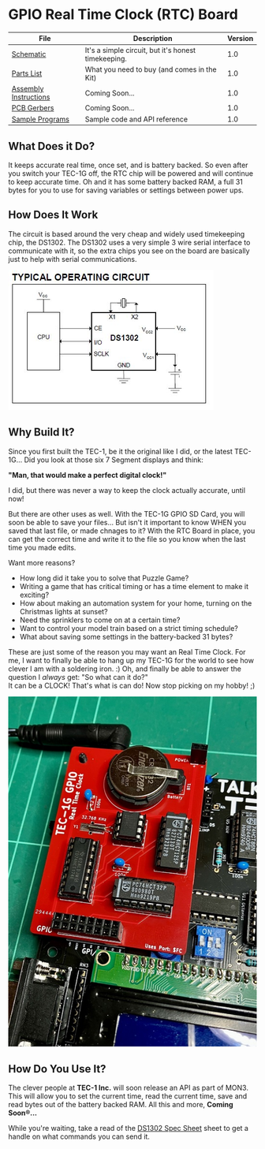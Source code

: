 # GPIO Real Time Clock (RTC) Board
| File | Description | Version |
|---|---|---|
| [Schematic](TEC-1G_GPIO_RTC_Schematic_v1-0.pdf) | It's a simple circuit, but it's honest timekeeping. | 1.0 |
| [Parts List](./Partslist.md) | What you need to buy (and comes in the Kit) | 1.0 |
| [Assembly Instructions](./Assembly.md) | Coming Soon... | 1.0 |
| [PCB Gerbers]() | Coming Soon... | 1.0 |
| [Sample Programs](./Programs/) | Sample code and API reference | 1.0 |

## What Does it Do?
It keeps accurate real time, once set, and is battery backed. So even after you switch your TEC-1G off, 
the RTC chip will be powered and will continue to keep accurate time. Oh and it has some battery backed RAM,
a full 31 bytes for you to use for saving variables or settings between power ups.

## How Does It Work
The circuit is based around the very cheap and widely used timekeeping chip, the DS1302. 
The DS1302 uses a very simple 3 wire serial interface to communicate with it, so the extra chips you see on the board are basically
just to help with serial communications.

![RTC Circuit](pictures/RTC_Circuit.jpg)

## Why Build It?
Since you first built the TEC-1, be it the original like I did, or the latest TEC-1G... Did you look at those six 7 Segment displays
and think:

<b>"Man, that would make a perfect digital clock!"</b>

I did, but there was never a way to keep the clock actually accurate, until now!

But there are other uses as well. With the TEC-1G GPIO SD Card, you will soon be able to save your files... 
But isn't it important to know WHEN you saved that last file, or made chnages to it?
With the RTC Board in place, you can get the correct time and write it to the file so you know when the last time you made edits.

Want more reasons? 
- How long did it take you to solve that Puzzle Game?
- Writing a game that has critical timing or has a time element to make it exciting?
- How about making an automation system for your home, turning on the Christmas lights at sunset?
- Need the sprinklers to come on at a certain time?
- Want to control your model train based on a strict timing schedule?
- What about saving some settings in the battery-backed 31 bytes?

These are just some of the reason you may want an Real Time Clock. 
For me, I want to finally be able to hang up my TEC-1G for the world to see how clever I am with a soldering iron. :)
Oh, and finally be able to answer the question I *always* get: "So what can it do?"<br>
It can be a CLOCK! That's what is can do! Now stop picking on my hobby! ;)

![TEC-1G GPIO RTC](pictures/TEC-1G_GPIO_RTC-Board.jpg)

## How Do You Use It?
The clever people at <b>TEC-1 Inc.</b> will soon release an API as part of MON3.
This will allow you to set the current time, read the current time, save and read bytes out of the battery backed RAM.
All this and more, <b>Coming Soon®...</b>

While you're waiting, take a read of the [DS1302 Spec Sheet](./DS1302_RTC_Timekeeper.pdf) sheet to get a handle on what commands you can send it.
